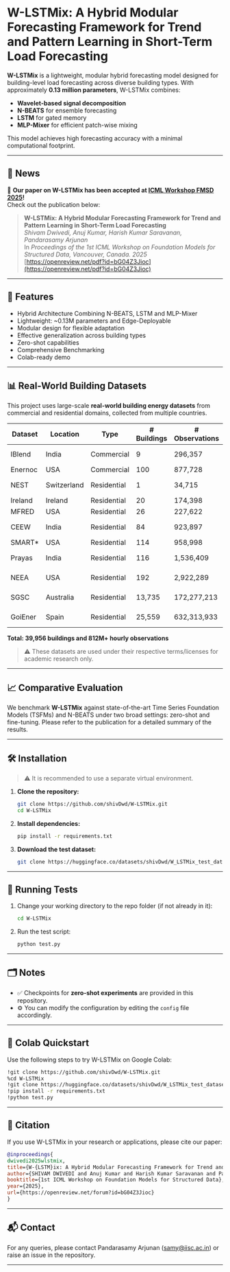

# W-LSTMix: A Hybrid Modular Forecasting Framework for Trend and Pattern Learning in Short-Term Load Forecasting

**W-LSTMix** is a lightweight, modular hybrid forecasting model designed for building-level load forecasting across diverse building types. With approximately **0.13 million parameters**, W-LSTMix combines:

- **Wavelet-based signal decomposition**
- **N-BEATS** for ensemble forecasting
- **LSTM** for gated memory
- **MLP-Mixer** for efficient patch-wise mixing

This model achieves high forecasting accuracy with a minimal computational footprint.

---

## 📰 News

📢 **Our paper on W-LSTMix has been accepted at [ICML Workshop FMSD 2025](https://icml-structured-fm-workshop.github.io/)!**  
Check out the publication below:

> **W-LSTMix: A Hybrid Modular Forecasting Framework for Trend and Pattern Learning in Short-Term Load Forecasting**  
> *Shivam Dwivedi, Anuj Kumar, Harish Kumar Saravanan, Pandarasamy Arjunan*  
> In *Proceedings of the 1st ICML Workshop on Foundation Models for Structured Data, Vancouver, Canada. 2025*  
> [https://openreview.net/pdf?id=bG04Z3Jioc](https://openreview.net/pdf?id=bG04Z3Jioc)


---

## 🚀 Features

- Hybrid Architecture Combining N-BEATS, LSTM and MLP-Mixer
- Lightweight: ~0.13M parameters and Edge-Deployable
- Modular design for flexible adaptation
- Effective generalization across building types
- Zero-shot capabilities
- Comprehensive Benchmarking
- Colab-ready demo

---
## 📊 Real-World Building Datasets

This project uses large-scale **real-world building energy datasets** from commercial and residential domains, collected from multiple countries.

| Dataset   | Location     | Type        | # Buildings | # Observations | Years       |
|-----------|--------------|-------------|-------------|----------------|-------------|
| IBlend    | India        | Commercial  | 9           | 296,357        | 2013–2017   |
| Enernoc   | USA          | Commercial  | 100         | 877,728        | 2012        |
| NEST      | Switzerland  | Residential | 1           | 34,715         | 2019–2023   |
| Ireland   | Ireland      | Residential | 20          | 174,398        | 2020        |
| MFRED     | USA          | Residential | 26          | 227,622        | 2019        |
| CEEW      | India        | Residential | 84          | 923,897        | 2019–2021   |
| SMART*    | USA          | Residential | 114         | 958,998        | 2016        |
| Prayas    | India        | Residential | 116         | 1,536,409      | 2018–2020   |
| NEEA      | USA          | Residential | 192         | 2,922,289      | 2018–2020   |
| SGSC      | Australia    | Residential | 13,735      | 172,277,213    | 2011–2014   |
| GoiEner   | Spain        | Residential | 25,559      | 632,313,933    | 2014–2022   |

**Total: 39,956 buildings and 812M+ hourly observations**

> ⚠️ These datasets are used under their respective terms/licenses for academic research only.

---
## 📈 Comparative Evaluation

We benchmark **W-LSTMix** against state-of-the-art Time Series Foundation Models (TSFMs) and N-BEATS under two broad settings: zero-shot and fine-tuning. Please refer to the publication for a detailed summary of the results.

---
## 🛠 Installation

> ⚠️ It is recommended to use a separate virtual environment.

1. **Clone the repository:**
   ```bash
   git clone https://github.com/shivDwd/W-LSTMix.git
   cd W-LSTMix
   ```

2. **Install dependencies:**
   ```bash
   pip install -r requirements.txt
   ```

3. **Download the test dataset:**
   ```bash
   git clone https://huggingface.co/datasets/shivDwd/W_LSTMix_test_dataset
   ```

---

## 🧪 Running Tests

1. Change your working directory to the repo folder (if not already in it):
   ```bash
   cd W-LSTMix
   ```

2. Run the test script:
   ```bash
   python test.py
   ```

---

## 🗂 Notes

- ✅ Checkpoints for **zero-shot experiments** are provided in this repository.
- ⚙️ You can modify the configuration by editing the `config` file accordingly.

---

## 📓 Colab Quickstart

Use the following steps to try W-LSTMix on Google Colab:

```bash
!git clone https://github.com/shivDwd/W-LSTMix.git
%cd W-LSTMix
!git clone https://huggingface.co/datasets/shivDwd/W_LSTMix_test_dataset
!pip install -r requirements.txt
!python test.py
```

---

## 📄 Citation

If you use W-LSTMix in your research or applications, please cite our paper:

```bibtex
@inproceedings{
dwivedi2025wlstmix,
title={W-{LSTM}ix: A Hybrid Modular Forecasting Framework for Trend and Pattern Learning in Short-Term Load Forecasting},
author={SHIVAM DWIVEDI and Anuj Kumar and Harish Kumar Saravanan and Pandarasamy Arjunan},
booktitle={1st ICML Workshop on Foundation Models for Structured Data},
year={2025},
url={https://openreview.net/forum?id=bG04Z3Jioc}
}
```
---
## 📬 Contact

For any queries, please contact Pandarasamy Arjunan (samy@iisc.ac.in) or raise an issue in the repository.

---



